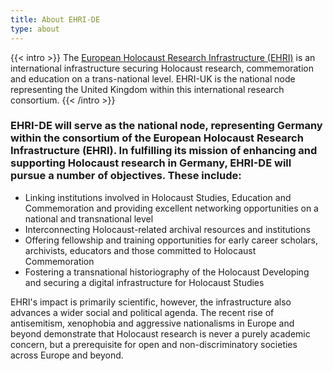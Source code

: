 ```yaml
---
title: About EHRI-DE
type: about
---
```


{{< intro >}}
The [European Holocaust Research Infrastructure (EHRI)](https://www.ehri-project.eu) is an international 
infrastructure securing Holocaust research, commemoration and education on a trans-national level. 
EHRI-UK is the national node representing the United Kingdom within this international research consortium.
{{< /intro >}}

### EHRI-DE will serve as the national node, representing Germany within the consortium of the European Holocaust Research Infrastructure (EHRI). In fulfilling its mission of enhancing and supporting Holocaust research in Germany, EHRI-DE will pursue a number of objectives. These include:

* Linking institutions involved in Holocaust Studies, Education and Commemoration and providing excellent networking opportunities on a national and transnational level
* Interconnecting Holocaust-related archival resources and institutions
* Offering fellowship and training opportunities for early career scholars, archivists, educators and those committed to Holocaust Commemoration
* Fostering a transnational historiography of the Holocaust
Developing and securing a digital infrastructure for Holocaust Studies

EHRI's impact is primarily scientific, however, the infrastructure also advances a wider
social and political agenda. The recent rise of antisemitism, xenophobia and aggressive
nationalisms in Europe and beyond demonstrate that Holocaust research is never a purely
academic concern, but a prerequisite for open and non-discriminatory societies across
Europe and beyond.
